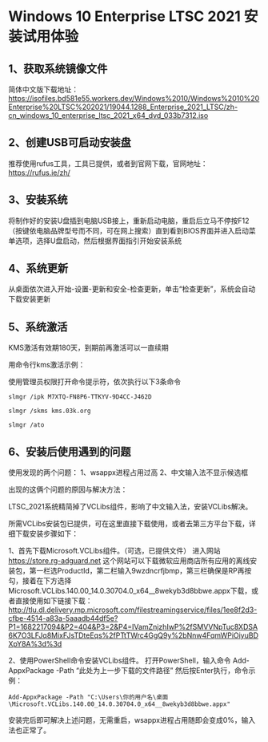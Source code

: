 # Windows 10 Enterprise LTSC 2021 安装试用体验

##  1、获取系统镜像文件
简体中文版下载地址：
https://isofiles.bd581e55.workers.dev/Windows%2010/Windows%2010%20Enterprise%20LTSC%202021/19044.1288_Enterprise_2021_LTSC/zh-cn_windows_10_enterprise_ltsc_2021_x64_dvd_033b7312.iso

## 2、创建USB可启动安装盘
推荐使用rufus工具，工具已提供，或者到官网下载，官网地址：https://rufus.ie/zh/

## 3、安装系统
将制作好的安装U盘插到电脑USB接上，重新启动电脑，重启后立马不停按F12（按键依电脑品牌型号而不同，可在网上搜索）直到看到BIOS界面并进入启动菜单选项，选择U盘启动，然后根据界面指引开始安装系统

## 4、系统更新
从桌面依次进入开始-设置-更新和安全-检查更新，单击“检查更新”，系统会自动下载安装更新

## 5、系统激活
KMS激活有效期180天，到期前再激活可以一直续期

用命令行kms激活示例：

使用管理员权限打开命令提示符，依次执行以下3条命令

    slmgr /ipk M7XTQ-FN8P6-TTKYV-9D4CC-J462D 

    slmgr /skms kms.03k.org 

    slmgr /ato 

## 6、安装后使用遇到的问题
使用发现的两个问题：
1、wsappx进程占用过高 
2、中文输入法不显示候选框

出现的这俩个问题的原因与解决方法：

LTSC_2021系统精简掉了VCLibs组件，影响了中文输入法，安装VCLibs解决。

所需VCLibs安装包已提供，可在这里直接下载使用，或者去第三方平台下载，详细下载安装步骤如下：

1、首先下载Microsoft.VCLibs组件。（可选，已提供文件）
进入网站 https://store.rg-adguard.net 这个网站可以下载微软应用商店所有应用的离线安装包，第一栏选ProductId，第二栏输入9wzdncrfjbmp，第三栏确保是RP再按勾，接着在下方选择Microsoft.VCLibs.140.00_14.0.30704.0_x64__8wekyb3d8bbwe.appx下载，或者直接使用如下链接下载：http://tlu.dl.delivery.mp.microsoft.com/filestreamingservice/files/1ee8f2d3-cfbe-4514-a83a-5aaadb44df5e?P1=1682217094&P2=404&P3=2&P4=IVamZnjzhIwP%2fSMVVNpTuc8XDSA6K7O3LFJq8MixFJsTDteEqs%2fPTtTWrc4GgQ9y%2bNnw4FqmWPiOiyuBDXpY8A%3d%3d

2、使用PowerShell命令安装VCLibs组件。
打开PowerShell，输入命令 Add-AppxPackage -Path “此处为上一步下载的文件路径”
然后按Enter执行，命令示例：

    Add-AppxPackage -Path "C:\Users\你的用户名\桌面\Microsoft.VCLibs.140.00_14.0.30704.0_x64__8wekyb3d8bbwe.appx"
安装完后即可解决上述问题，无需重启，wsappx进程占用随即会变成0%，输入法也正常了。
